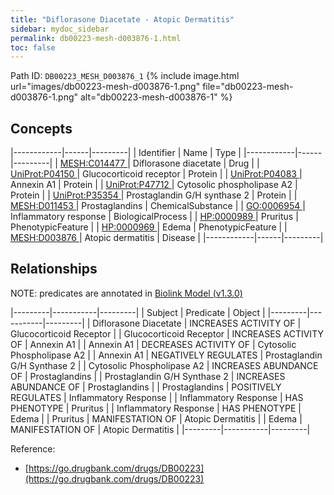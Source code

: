 ```yaml
---
title: "Diflorasone Diacetate - Atopic Dermatitis"
sidebar: mydoc_sidebar
permalink: db00223-mesh-d003876-1.html
toc: false 
---
```



Path ID: `DB00223_MESH_D003876_1`
{% include image.html url="images/db00223-mesh-d003876-1.png" file="db00223-mesh-d003876-1.png" alt="db00223-mesh-d003876-1" %}

## Concepts

|------------|------|---------|
| Identifier | Name | Type    |
|------------|------|---------|
| <a href="https://identifiers.org/MESH:C014477">MESH:C014477 </a> | Diflorasone diacetate | Drug |
| <a href="https://identifiers.org/UniProt:P04150">UniProt:P04150 </a> | Glucocorticoid receptor | Protein |
| <a href="https://identifiers.org/UniProt:P04083">UniProt:P04083 </a> | Annexin A1 | Protein |
| <a href="https://identifiers.org/UniProt:P47712">UniProt:P47712 </a> | Cytosolic phospholipase A2 | Protein |
| <a href="https://identifiers.org/UniProt:P35354">UniProt:P35354 </a> | Prostaglandin G/H synthase 2 | Protein |
| <a href="https://identifiers.org/MESH:D011453">MESH:D011453 </a> | Prostaglandins | ChemicalSubstance |
| <a href="https://identifiers.org/GO:0006954">GO:0006954 </a> | Inflammatory response | BiologicalProcess |
| <a href="https://identifiers.org/HP:0000989">HP:0000989 </a> | Pruritus | PhenotypicFeature |
| <a href="https://identifiers.org/HP:0000969">HP:0000969 </a> | Edema | PhenotypicFeature |
| <a href="https://identifiers.org/MESH:D003876">MESH:D003876 </a> | Atopic dermatitis | Disease |
|------------|------|---------|

## Relationships


NOTE: predicates are annotated in <a href="https://github.com/biolink/biolink-model/releases/tag/v1.3.0">Biolink Model (v1.3.0)</a>

|---------|-----------|---------|
| Subject | Predicate | Object  |
|---------|-----------|---------|
| Diflorasone Diacetate | INCREASES ACTIVITY OF | Glucocorticoid Receptor |
| Glucocorticoid Receptor | INCREASES ACTIVITY OF | Annexin A1 |
| Annexin A1 | DECREASES ACTIVITY OF | Cytosolic Phospholipase A2 |
| Annexin A1 | NEGATIVELY REGULATES | Prostaglandin G/H Synthase 2 |
| Cytosolic Phospholipase A2 | INCREASES ABUNDANCE OF | Prostaglandins |
| Prostaglandin G/H Synthase 2 | INCREASES ABUNDANCE OF | Prostaglandins |
| Prostaglandins | POSITIVELY REGULATES | Inflammatory Response |
| Inflammatory Response | HAS PHENOTYPE | Pruritus |
| Inflammatory Response | HAS PHENOTYPE | Edema |
| Pruritus | MANIFESTATION OF | Atopic Dermatitis |
| Edema | MANIFESTATION OF | Atopic Dermatitis |
|---------|-----------|---------|

Reference: 
  - [https://go.drugbank.com/drugs/DB00223](https://go.drugbank.com/drugs/DB00223)
